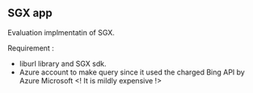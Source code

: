 ## SGX app

Evaluation implmentatin of SGX.

Requirement : 
 - liburl library and SGX sdk.
 - Azure account to make query since it used the charged Bing API by Azure Microsoft <! It is mildly expensive !>
